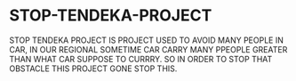 # STOP-TENDEKA-PROJECT
STOP TENDEKA PROJECT IS PROJECT USED TO AVOID MANY PEOPLE IN CAR, IN OUR REGIONAL SOMETIME CAR CARRY MANY PPEOPLE GREATER THAN WHAT CAR SUPPOSE TO CURRRY. SO IN ORDER TO STOP THAT OBSTACLE THIS PROJECT GONE STOP THIS.
